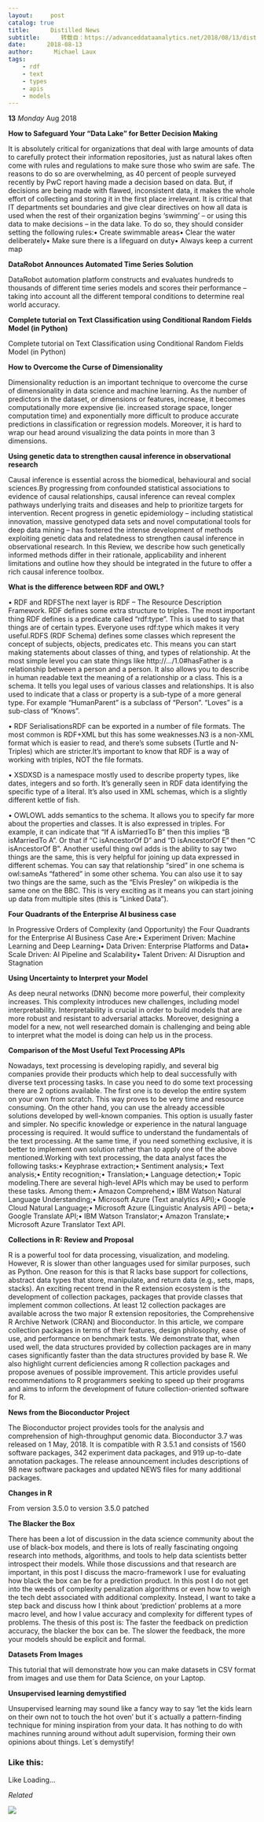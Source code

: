 ```yaml
---
layout:     post
catalog: true
title:      Distilled News
subtitle:      转载自：https://advanceddataanalytics.net/2018/08/13/distilled-news-836/
date:      2018-08-13
author:      Michael Laux
tags:
    - rdf
    - text
    - types
    - apis
    - models
---
```






**13**
*Monday*
Aug 2018


**How to Safeguard Your “Data Lake” for Better Decision Making**

It is absolutely critical for organizations that deal with large amounts of data to carefully protect their information repositories, just as natural lakes often come with rules and regulations to make sure those who swim are safe. The reasons to do so are overwhelming, as 40 percent of people surveyed recently by PwC report having made a decision based on data. But, if decisions are being made with flawed, inconsistent data, it makes the whole effort of collecting and storing it in the first place irrelevant. It is critical that IT departments set boundaries and give clear directives on how all data is used when the rest of their organization begins ‘swimming’ – or using this data to make decisions – in the data lake. To do so, they should consider setting the following rules:• Create swimmable areas• Clear the water deliberately• Make sure there is a lifeguard on duty• Always keep a current map

**DataRobot Announces Automated Time Series Solution**

DataRobot automation platform constructs and evaluates hundreds to thousands of different time series models and scores their performance – taking into account all the different temporal conditions to determine real world accuracy.

**Complete tutorial on Text Classification using Conditional Random Fields Model (in Python)**

Complete tutorial on Text Classification using Conditional Random Fields Model (in Python)

**How to Overcome the Curse of Dimensionality**

Dimensionality reduction is an important technique to overcome the curse of dimensionality in data science and machine learning. As the number of predictors in the dataset, or dimensions or features, increase, it becomes computationally more expensive (ie. increased storage space, longer computation time) and exponentially more difficult to produce accurate predictions in classification or regression models. Moreover, it is hard to wrap our head around visualizing the data points in more than 3 dimensions.

**Using genetic data to strengthen causal inference in observational research**

Causal inference is essential across the biomedical, behavioural and social sciences.By progressing from confounded statistical associations to evidence of causal relationships, causal inference can reveal complex pathways underlying traits and diseases and help to prioritize targets for intervention. Recent progress in genetic epidemiology – including statistical innovation, massive genotyped data sets and novel computational tools for deep data mining – has fostered the intense development of methods exploiting genetic data and relatedness to strengthen causal inference in observational research. In this Review, we describe how such genetically informed methods differ in their rationale, applicability and inherent limitations and outline how they should be integrated in the future to offer a rich causal inference toolbox.

**What is the difference between RDF and OWL?**

• RDF and RDFSThe next layer is RDF – The Resource Description Framework. RDF defines some extra structure to triples. The most important thing RDF defines is a predicate called “rdf:type”. This is used to say that things are of certain types. Everyone uses rdf:type which makes it very useful.RDFS (RDF Schema) defines some classes which represent the concept of subjects, objects, predicates etc. This means you can start making statements about classes of thing, and types of relationship. At the most simple level you can state things like http://…/1.0#hasFather is a relationship between a person and a person. It also allows you to describe in human readable text the meaning of a relationship or a class. This is a schema. It tells you legal uses of various classes and relationships. It is also used to indicate that a class or property is a sub-type of a more general type. For example “HumanParent” is a subclass of “Person”. “Loves” is a sub-class of “Knows”.

• RDF SerialisationsRDF can be exported in a number of file formats. The most common is RDF+XML but this has some weaknesses.N3 is a non-XML format which is easier to read, and there’s some subsets (Turtle and N-Triples) which are stricter.It’s important to know that RDF is a way of working with triples, NOT the file formats.

• XSDXSD is a namespace mostly used to describe property types, like dates, integers and so forth. It’s generally seen in RDF data identifying the specific type of a literal. It’s also used in XML schemas, which is a slightly different kettle of fish.

• OWLOWL adds semantics to the schema. It allows you to specify far more about the properties and classes. It is also expressed in triples. For example, it can indicate that “If A isMarriedTo B” then this implies “B isMarriedTo A”. Or that if “C isAncestorOf D” and “D isAncestorOf E” then “C isAncestorOf B”. Another useful thing owl adds is the ability to say two things are the same, this is very helpful for joining up data expressed in different schemas. You can say that relationship “sired” in one schema is owl:sameAs “fathered” in some other schema. You can also use it to say two things are the same, such as the “Elvis Presley” on wikipedia is the same one on the BBC. This is very exciting as it means you can start joining up data from multiple sites (this is “Linked Data”).


**Four Quadrants of the Enterprise AI business case**

In Progressive Orders of Complexity (and Opportunity) the Four Quadrants for the Enterprise AI Business Case Are:• Experiment Driven: Machine Learning and Deep Learning• Data Driven: Enterprise Platforms and Data• Scale Driven: AI Pipeline and Scalability• Talent Driven: AI Disruption and Stagnation

**Using Uncertainty to Interpret your Model**

As deep neural networks (DNN) become more powerful, their complexity increases. This complexity introduces new challenges, including model interpretability. Interpretability is crucial in order to build models that are more robust and resistant to adversarial attacks. Moreover, designing a model for a new, not well researched domain is challenging and being able to interpret what the model is doing can help us in the process.

**Comparison of the Most Useful Text Processing APIs**

Nowadays, text processing is developing rapidly, and several big companies provide their products which help to deal successfully with diverse text processing tasks. In case you need to do some text processing there are 2 options available. The first one is to develop the entire system on your own from scratch. This way proves to be very time and resource consuming. On the other hand, you can use the already accessible solutions developed by well-known companies. This option is usually faster and simpler. No specific knowledge or experience in the natural language processing is required. It would suffice to understand the fundamentals of the text processing. At the same time, if you need something exclusive, it is better to implement own solution rather than to apply one of the above mentioned.Working with text processing, the data analyst faces the following tasks:• Keyphrase extraction;• Sentiment analysis;• Text analysis;• Entity recognition;• Translation;• Language detection;• Topic modeling.There are several high-level APIs which may be used to perform these tasks. Among them:• Amazon Comprehend;• IBM Watson Natural Language Understanding;• Microsoft Azure (Text analytics API);• Google Cloud Natural Language;• Microsoft Azure (Linguistic Analysis API) – beta;• Google Translate API;• IBM Watson Translator;• Amazon Translate;• Microsoft Azure Translator Text API.

**Collections in R: Review and Proposal**

R is a powerful tool for data processing, visualization, and modeling. However, R is slower than other languages used for similar purposes, such as Python. One reason for this is that R lacks base support for collections, abstract data types that store, manipulate, and return data (e.g., sets, maps, stacks). An exciting recent trend in the R extension ecosystem is the development of collection packages, packages that provide classes that implement common collections. At least 12 collection packages are available across the two major R extension repositories, the Comprehensive R Archive Network (CRAN) and Bioconductor. In this article, we compare collection packages in terms of their features, design philosophy, ease of use, and performance on benchmark tests. We demonstrate that, when used well, the data structures provided by collection packages are in many cases significantly faster than the data structures provided by base R. We also highlight current deficiencies among R collection packages and propose avenues of possible improvement. This article provides useful recommendations to R programmers seeking to speed up their programs and aims to inform the development of future collection-oriented software for R.

**News from the Bioconductor Project**

The Bioconductor project provides tools for the analysis and comprehension of high-throughput genomic data. Bioconductor 3.7 was released on 1 May, 2018. It is compatible with R 3.5.1 and consists of 1560 software packages, 342 experiment data packages, and 919 up-to-date annotation packages. The release announcement includes descriptions of 98 new software packages and updated NEWS files for many additional packages.

**Changes in R**

From version 3.5.0 to version 3.5.0 patched

**The Blacker the Box**

There has been a lot of discussion in the data science community about the use of black-box models, and there is lots of really fascinating ongoing research into methods, algorithms, and tools to help data scientists better introspect their models. While those discussions and that research are important, in this post I discuss the macro-framework I use for evaluating how black the box can be for a prediction product. In this post I do not get into the weeds of complexity penalization algorithms or even how to weigh the tech debt associated with additional complexity. Instead, I want to take a step back and discuss how I think about ‘prediction’ problems at a more macro level, and how I value accuracy and complexity for different types of problems. The thesis of this post is: The faster the feedback on prediction accuracy, the blacker the box can be. The slower the feedback, the more your models should be explicit and formal.

**Datasets From Images**

This tutorial that will demonstrate how you can make datasets in CSV format from images and use them for Data Science, on your Laptop.

**Unsupervised learning demystified**

Unsupervised learning may sound like a fancy way to say ‘let the kids learn on their own not to touch the hot oven’ but it´s actually a pattern-finding technique for mining inspiration from your data. It has nothing to do with machines running around without adult supervision, forming their own opinions about things. Let´s demystify!





### Like this:

Like Loading...


*Related*




![](https://pixel.wp.com/b.gif?v=noscript)

